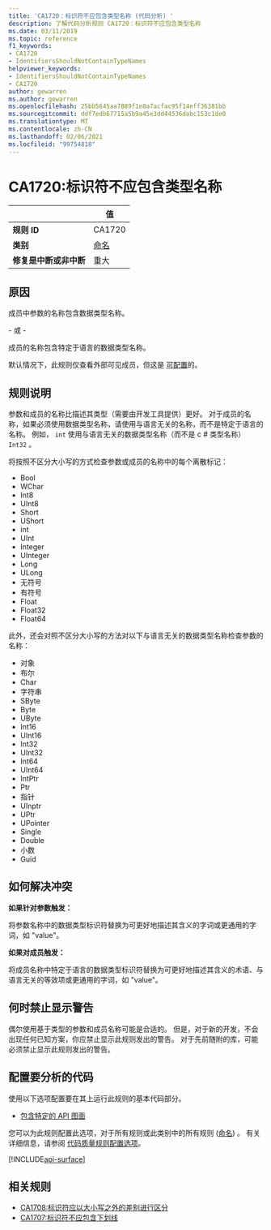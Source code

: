 ```yaml
---
title: 'CA1720：标识符不应包含类型名称 (代码分析) '
description: 了解代码分析规则 CA1720：标识符不应包含类型名称
ms.date: 03/11/2019
ms.topic: reference
f1_keywords:
- CA1720
- IdentifiersShouldNotContainTypeNames
helpviewer_keywords:
- IdentifiersShouldNotContainTypeNames
- CA1720
author: gewarren
ms.author: gewarren
ms.openlocfilehash: 25bb5645aa7889f1e8a7acfac95f14eff36381bb
ms.sourcegitcommit: ddf7edb67715a5b9a45e3dd44536dabc153c1de0
ms.translationtype: MT
ms.contentlocale: zh-CN
ms.lasthandoff: 02/06/2021
ms.locfileid: "99754818"
---
```

# <a name="ca1720-identifiers-should-not-contain-type-names"></a>CA1720:标识符不应包含类型名称

| | 值 |
|-|-|
| **规则 ID** |CA1720|
| **类别** |[命名](naming-warnings.md)|
| **修复是中断或非中断** |重大|

## <a name="cause"></a>原因

成员中参数的名称包含数据类型名称。

\- 或 -

成员的名称包含特定于语言的数据类型名称。

默认情况下，此规则仅查看外部可见成员，但这是 [可配置](#configure-code-to-analyze)的。

## <a name="rule-description"></a>规则说明

参数和成员的名称比描述其类型（需要由开发工具提供）更好。 对于成员的名称，如果必须使用数据类型名称，请使用与语言无关的名称，而不是特定于语言的名称。 例如， `int` 使用与语言无关的数据类型名称（而不是 c # 类型名称） `Int32` 。

将按照不区分大小写的方式检查参数或成员的名称中的每个离散标记：

- Bool
- WChar
- Int8
- UInt8
- Short
- UShort
- int
- UInt
- Integer
- UInteger
- Long
- ULong
- 无符号
- 有符号
- Float
- Float32
- Float64

此外，还会对照不区分大小写的方法对以下与语言无关的数据类型名称检查参数的名称：

- 对象
- 布尔
- Char
- 字符串
- SByte
- Byte
- UByte
- Int16
- UInt16
- Int32
- UInt32
- Int64
- UInt64
- IntPtr
- Ptr
- 指针
- UInptr
- UPtr
- UPointer
- Single
- Double
- 小数
- Guid

## <a name="how-to-fix-violations"></a>如何解决冲突

**如果针对参数触发：**

将参数名称中的数据类型标识符替换为可更好地描述其含义的字词或更通用的字词，如 "value"。

**如果对成员触发：**

将成员名称中特定于语言的数据类型标识符替换为可更好地描述其含义的术语、与语言无关的等效项或更通用的字词，如 "value"。

## <a name="when-to-suppress-warnings"></a>何时禁止显示警告

偶尔使用基于类型的参数和成员名称可能是合适的。 但是，对于新的开发，不会出现任何已知方案，你应禁止显示此规则发出的警告。 对于先前随附的库，可能必须禁止显示此规则发出的警告。

## <a name="configure-code-to-analyze"></a>配置要分析的代码

使用以下选项配置要在其上运行此规则的基本代码部分。

- [包含特定的 API 图面](#include-specific-api-surfaces)

您可以为此规则配置此选项，对于所有规则或此类别中的所有规则 ([命名](naming-warnings.md)) 。 有关详细信息，请参阅 [代码质量规则配置选项](../code-quality-rule-options.md)。

[!INCLUDE[api-surface](~/includes/code-analysis/api-surface.md)]

## <a name="related-rules"></a>相关规则

- [CA1708:标识符应以大小写之外的差别进行区分](ca1708.md)
- [CA1707:标识符不应包含下划线](ca1707.md)
